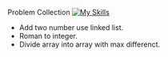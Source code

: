 Problem Collection [![My Skills](https://skillicons.dev/icons?i=java&theme=light)](https://skillicons.dev)
- Add two number use linked list.
- Roman to integer.
- Divide array into array with max differenct.
